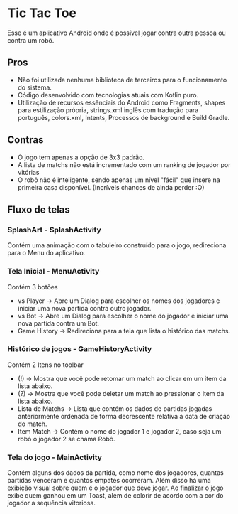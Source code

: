 # Tic Tac Toe
Esse é um aplicativo Android onde é possível 
jogar contra outra pessoa ou contra um robô.

## Pros
- Não foi utilizada nenhuma biblioteca de terceiros para o funcionamento do sistema.
- Código desenvolvido com tecnologias atuais com Kotlin puro.
- Utilização de recursos essênciais do Android como Fragments, shapes para estilização própria, strings.xml inglês com tradução para português, colors.xml, Intents, Processos de background e Build Gradle.

## Contras
- O jogo tem apenas a opção de 3x3 padrão.
- A lista de matchs não está incrementado com um ranking de jogador por vitórias
- O robô não é inteligente, sendo apenas um nível "fácil" que insere na primeira casa disponível. (Incríveis chances de ainda perder :O)

## Fluxo de telas
### SplashArt - SplashActivity
Contém uma animação com o tabuleiro construído para o jogo, 
redireciona para o Menu do aplicativo.

### Tela Inicial - MenuActivity
Contém 3 botões
- vs Player -> Abre um Dialog para escolher os nomes dos jogadores e iniciar uma nova partida contra outro jogador.
- vs Bot -> Abre um Dialog para escolher o nome do jogador e iniciar uma nova partida contra um Bot.
- Game History -> Redireciona para a tela que lista o histórico das matchs.

### Histórico de jogos - GameHistoryActivity
Contém 2 Itens no toolbar
- (!) -> Mostra que você pode retomar um match ao clicar em um item da lista abaixo.
- (?) -> Mostra que você pode deletar um match ao pressionar o item da lista abaixo.
- Lista de Matchs -> Lista que contém os dados de partidas jogadas anteriormente ordenada de forma decrescente relativa à data de criação do match.
- Item Match -> Contém o nome do jogador 1 e jogador 2, caso seja um robô o jogador 2 se chama Robô.

### Tela do jogo - MainActivity
Contém alguns dos dados da partida, como nome dos jogadores, quantas partidas venceram e quantos empates ocorreram.
Além disso há uma exibição visual sobre quem é o jogador que deve jogar.
Ao finalizar o jogo exibe quem ganhou em um Toast, além de colorir de acordo com a cor do jogador a sequência vitoriosa.

